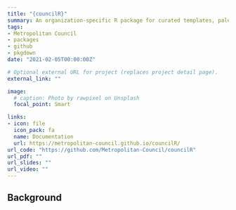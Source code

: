 ```yaml
---
title: "{councilR}"
summary: An organization-specific R package for curated templates, palettes, functions
tags:
- Metropolitan Council
- packages
- github
- pkgdown
date: "2021-02-05T00:00:00Z"

# Optional external URL for project (replaces project detail page).
external_link: ""

image:
  # caption: Photo by rawpixel on Unsplash
  focal_point: Smart

links:
- icon: file
  icon_pack: fa
  name: Documentation
  url: https://metropolitan-council.github.io/councilR/
url_code: "https://github.com/Metropolitan-Council/councilR"
url_pdf: ""
url_slides: ""
url_video: ""
---
```


## Background





